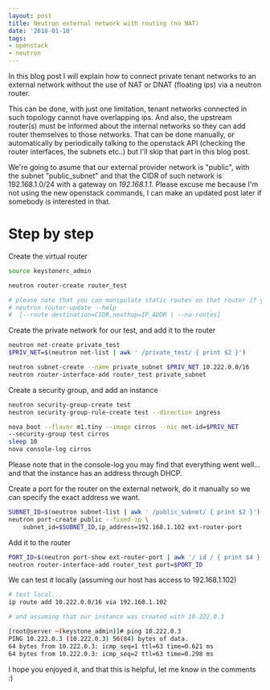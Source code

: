 ```yaml
---
layout: post
title: Neutron external network with routing (no NAT)
date: '2018-01-10'
tags:
- openstack
- neutron
---
```

In this blog post I will explain how to connect private tenant networks to
an external network without the use of NAT or DNAT (floating ips) via
a neutron router.

This can be done, with just one limitation, tenant networks connected in
such topology cannot have overlapping ips. And also, the upstream router(s)
must be informed about the internal networks so they can add router themselves
to those networks. That can be done manually, or automatically by periodically
talking to the openstack API (checking the router interfaces, the subnets etc..)
but I'll skip that part in this blog post.

We're going to asume that our external provider network is "public", with the
subnet "public_subnet" and that the CIDR of such network is 192.168.1.0/24 with
a gateway on *192.168.1.1*. Please excuse me because I'm not using the new
openstack commands, I can make an updated post later if somebody is interested
in that.

# Step by step

Create the virtual router

```bash
source keystonerc_admin

neutron router-create router_test

# please note that you can manipulate static routes on that router if you need:
# neutron router-update --help
#  [--route destination=CIDR,nexthop=IP_ADDR | --no-routes]
```

Create the private network for our test, and add it to the router

```bash
neutron net-create private_test
$PRIV_NET=$(neutron net-list | awk ' /private_test/ { print $2 }')

neutron subnet-create --name private_subnet $PRIV_NET 10.222.0.0/16
neutron router-interface-add router_test private_subnet
```

Create a security group, and add an instance

```bash
neutron security-group-create test
neutron security-group-rule-create test --direction ingress

nova boot --flavor m1.tiny --image cirros --nic net-id=$PRIV_NET
--security-group test cirros
sleep 10
nova console-log cirros
```

Please note that in the console-log you may find that everything went well...
and that the instance has an address through DHCP.

Create a port for the router on the external network, do it manually
so we can specify the exact address we want.

```bash
SUBNET_ID=$(neutron subnet-list | awk ' /public_subnet/ { print $2 }')
neutron port-create public --fixed-ip \
    subnet_id=$SUBNET_ID,ip_address=192.168.1.102 ext-router-port
```

Add it to the router

```bash
PORT_ID=$(neutron port-show ext-router-port | awk '/ id / { print $4 } ')
neutron router-interface-add router_test port=$PORT_ID
````

We can test it locally (assuming our host has access to 192.168.1.102)

```bash
# test local...
ip route add 10.222.0.0/16 via 192.168.1.102

# and assuming that our instance was created with 10.222.0.3

[root@server ~(keystone_admin)]# ping 10.222.0.3
PING 10.222.0.3 (10.222.0.3) 56(84) bytes of data.
64 bytes from 10.222.0.3: icmp_seq=1 ttl=63 time=0.621 ms
64 bytes from 10.222.0.3: icmp_seq=2 ttl=63 time=0.298 ms
```

I hope you enjoyed it, and that this is helpful, let me know in the comments :)
